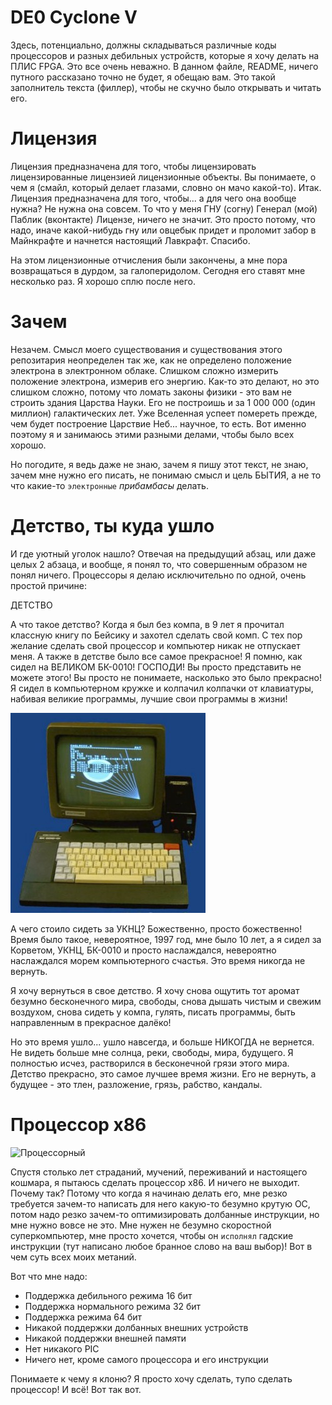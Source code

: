 # DE0 Cyclone V

Здесь, потенциально, должны складываться различные коды процессоров и разных дебильных устройств, которые я хочу делать на ПЛИС FPGA. Это все очень неважно. В данном файле, README, ничего путного рассказано точно не будет, я обещаю вам. Это такой заполнитель текста (филлер), чтобы не скучно было открывать и читать его.

# Лицензия

Лицензия предназначена для того, чтобы лицензировать лицензированные лицензией лицензионные объекты. Вы понимаете, о чем я (смайл, который делает глазами, словно он мачо какой-то). Итак. Лицензия предназначена для того, чтобы... а для чего она вообще нужна? Не нужна она совсем. То что у меня ГНУ (согну) Генерал (мой) Паблик (вконтакте) Лицензе, ничего не значит. Это просто потому, что надо, иначе какой-нибудь гну или овцебык придет и проломит забор в Майнкрафте и начнется настоящий Лавкрафт. Спасибо. 

На этом лицензионные отчисления были закончены, а мне пора возвращаться в дурдом, за галоперидолом. Сегодня его ставят мне несколько раз. Я хорошо сплю после него.

# Зачем

Незачем. Смысл моего существования и существования этого репозитария неопределен так же, как не определено положение электрона в электронном облаке. Слишком сложно измерить положение электрона, измерив его энергию. Как-то это делают, но это слишком сложно, потому что ломать законы физики - это вам не строить здания Царства Науки. Его не построишь и за 1 000 000 (один миллион) галактических лет. Уже Вселенная успеет помереть прежде, чем будет построение Царствие Неб... научное, то есть. Вот именно поэтому я и занимаюсь этими разными делами, чтобы было всех хорошо.

Но погодите, я ведь даже не знаю, зачем я пишу этот текст, не знаю, зачем мне нужно его писать, не понимаю смысл и цель БЫТИЯ, а не то что какие-то `электронные` *прибамбасы* делать. 

# Детство, ты куда ушло

И где уютный уголок нашло? Отвечая на предыдущий абзац, или даже целых 2 абзаца, и вообще, я понял то, что совершенным образом не понял ничего. Процессоры я делаю исключительно по одной, очень простой причине:

ДЕТСТВО

А что такое детство? Когда я был без компа, в 9 лет я прочитал классную книгу по Бейсику и захотел сделать свой комп. С тех пор желание сделать свой процессор и компьютер никак не отпускает меня. А также в детстве было все самое прекрасное! Я помню, как сидел на ВЕЛИКОМ БК-0010! ГОСПОДИ! Вы просто представить не можете этого! Вы просто не понимаете, насколько это было прекрасно! Я сидел в компьютерном кружке и колпачил колпачки от клавиатуры, набивая великие программы, лучшие свои программы в жизни!

![БК ноль-ноль-один-ноль](pic/bk0010.jpg)

А чего стоило сидеть за УКНЦ? Божественно, просто божественно! Время было такое, невероятное, 1997 год, мне было 10 лет, а я сидел за Корветом, УКНЦ, БК-0010 и просто наслаждался, невероятно наслаждался морем компьютерного счастья. Это время никогда не вернуть.

Я хочу вернуться в свое детство. Я хочу снова ощутить тот аромат безумно бесконечного мира, свободы, снова дышать чистым и свежим воздухом, снова сидеть у компа, гулять, писать программы, быть направленным в прекрасное далёко!

Но это время ушло... ушло навсегда, и больше НИКОГДА не вернется. Не видеть больше мне солнца, реки, свободы, мира, будущего. Я полностью исчез, растворился в бесконечной грязи этого мира. Детство прекрасно, это самое лучшее время жизни. Его не вернуть, а будущее - это тлен, разложение, грязь, рабство, кандалы.

# Процессор x86 

![Процессорный](https://upload.wikimedia.org/wikipedia/commons/1/15/Table_of_x86_Registers_svg.svg)

Спустя столько лет страданий, мучений, переживаний и настоящего кошмара, я пытаюсь сделать процессор x86. И ничего не выходит. Почему так? Потому что когда я начинаю делать его, мне резко требуется зачем-то написать для него какую-то безумно крутую ОС, потом надо резко зачем-то оптимизировать долбанные инструкции, но мне нужно вовсе не это. Мне нужен не безумно скоростной суперкомпьютер, мне просто хочется, чтобы он `исполнял` гадские инструкции (тут написано любое бранное слово на ваш выбор)! Вот в чем суть всех моих метаний.

Вот что мне надо:

* Поддержка дебильного режима 16 бит
* Поддержка нормального режима 32 бит
* Поддержка режима 64 бит
* Никакой поддержки долбанных внешних устройств
* Никакой поддержки внешней памяти
* Нет никакого PIC
* Ничего нет, кроме самого процессора и его инструкции

Понимаете к чему я клоню? Я просто хочу сделать, тупо сделать процессор! И всё! Вот так вот.
